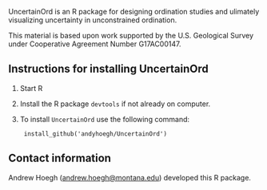 UncertainOrd is an R package for designing ordination studies and ulimately visualizing uncertainty in unconstrained ordination.

This material is based upon work supported by the U.S. Geological Survey under Cooperative Agreement Number G17AC00147.

## Instructions for installing UncertainOrd

1. Start R

2. Install the R package `devtools` if not already on computer.

3. To install `UncertainOrd` use the following command:

        install_github('andyhoegh/UncertainOrd')




## Contact information

Andrew Hoegh (andrew.hoegh@montana.edu) developed this R package.
